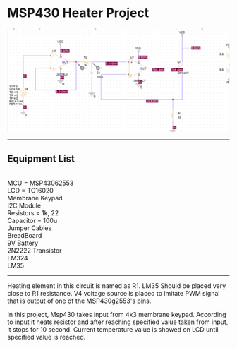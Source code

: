 # MSP430 Heater Project
![My Image](pspice_circuit.png)
<hr>
<h2>Equipment List</h2> <br>
MCU = MSP43062553<br>
LCD = TC16020<br>
Membrane Keypad<br>
I2C Module<br>
Resistors = 1k, 22<br>
Capacitor = 100u<br>
Jumper Cables<br>
BreadBoard<br>
9V Battery<br>
2N2222 Transistor<br>
LM324<br>
LM35<br>
<hr>
Heating element in this circuit is named as R1. LM35 Should be placed very close to R1 resistance. V4 voltage source is placed to imitate PWM signal that is output of one of the MSP430g2553's pins.

In this project, Msp430 takes input from 4x3 membrane keypad. According to input it heats resistor and after reaching specified value taken from input, it stops for 10 second. Current temperature value is showed on LCD until specified value is reached.
